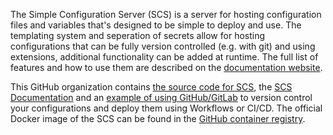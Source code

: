 The Simple Configuration Server (SCS) is a server for hosting configuration files and variables that's designed to be simple to deploy and use. The templating system and seperation of secrets allow for hosting configurations that can be fully version controlled (e.g. with git) and using extensions, additional functionality can be added at runtime. The full list of features and how to use them are described on the [documentation website](https://simple-configuration-server.github.io/).

This GitHub organization contains [the source code for SCS](https://github.com/simple-configuration-server/simple-configuration-server), the [SCS Documentation](https://simple-configuration-server.github.io/) and an [example of using GitHub/GitLab](https://github.com/simple-configuration-server/example-configuration) to version control your configurations and deploy them using Workflows or CI/CD. The official Docker image of the SCS can be found in the [GitHub container registry](https://github.com/simple-configuration-server/simple-configuration-server/pkgs/container/simple-configuration-server).
